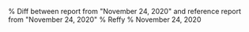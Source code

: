 % Diff between report from "November 24, 2020" and reference report from "November 24, 2020"
% Reffy
% November 24, 2020

